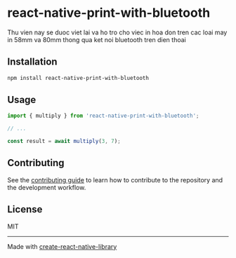 # react-native-print-with-bluetooth

Thu vien nay se duoc viet lai va ho tro cho viec in hoa don tren cac loai may in 58mm va 80mm thong qua ket noi bluetooth tren dien thoai

## Installation

```sh
npm install react-native-print-with-bluetooth
```

## Usage


```js
import { multiply } from 'react-native-print-with-bluetooth';

// ...

const result = await multiply(3, 7);
```


## Contributing

See the [contributing guide](CONTRIBUTING.md) to learn how to contribute to the repository and the development workflow.

## License

MIT

---

Made with [create-react-native-library](https://github.com/callstack/react-native-builder-bob)
